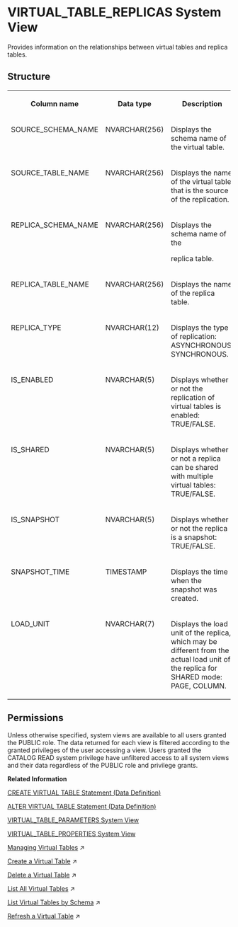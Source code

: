 <!-- loioce3d19fc0df84880a57ea94fcee9b71a -->

# VIRTUAL\_TABLE\_REPLICAS System View

Provides information on the relationships between virtual tables and replica tables.



<a name="loioce3d19fc0df84880a57ea94fcee9b71a___v_i_r_t_u_a_l__t_a_b_l_e_s_1struct_VIRTUAL_TABLES"/>

## Structure


<table>
<tr>
<th valign="top">

Column name

</th>
<th valign="top">

Data type

</th>
<th valign="top">

Description

</th>
</tr>
<tr>
<td valign="top">

SOURCE\_SCHEMA\_NAME

</td>
<td valign="top">

NVARCHAR\(256\)

</td>
<td valign="top">

Displays the schema name of the virtual table.

</td>
</tr>
<tr>
<td valign="top">

SOURCE\_TABLE\_NAME

</td>
<td valign="top">

NVARCHAR\(256\)

</td>
<td valign="top">

Displays the name of the virtual table that is the source of the replication.

</td>
</tr>
<tr>
<td valign="top">

REPLICA\_SCHEMA\_NAME

</td>
<td valign="top">

NVARCHAR\(256\)

</td>
<td valign="top">

Displays the schema name of the

replica table.

</td>
</tr>
<tr>
<td valign="top">

REPLICA\_TABLE\_NAME

</td>
<td valign="top">

NVARCHAR\(256\)

</td>
<td valign="top">

Displays the name of the replica table.

</td>
</tr>
<tr>
<td valign="top">

REPLICA\_TYPE

</td>
<td valign="top">

NVARCHAR\(12\)

</td>
<td valign="top">

Displays the type of replication: ASYNCHRONOUS, SYNCHRONOUS.

</td>
</tr>
<tr>
<td valign="top">

IS\_ENABLED

</td>
<td valign="top">

NVARCHAR\(5\)

</td>
<td valign="top">

Displays whether or not the replication of virtual tables is enabled: TRUE/FALSE.

</td>
</tr>
<tr>
<td valign="top">

IS\_SHARED

</td>
<td valign="top">

NVARCHAR\(5\)

</td>
<td valign="top">

Displays whether or not a replica can be shared with multiple virtual tables: TRUE/FALSE.

</td>
</tr>
<tr>
<td valign="top">

IS\_SNAPSHOT

</td>
<td valign="top">

NVARCHAR\(5\)

</td>
<td valign="top">

Displays whether or not the replica is a snapshot: TRUE/FALSE.

</td>
</tr>
<tr>
<td valign="top">

SNAPSHOT\_TIME

</td>
<td valign="top">

TIMESTAMP

</td>
<td valign="top">

Displays the time when the snapshot was created.

</td>
</tr>
<tr>
<td valign="top">

LOAD\_UNIT

</td>
<td valign="top">

NVARCHAR\(7\)

</td>
<td valign="top">

Displays the load unit of the replica, which may be different from the actual load unit of the replica for SHARED mode: PAGE, COLUMN.

</td>
</tr>
</table>



<a name="loioce3d19fc0df84880a57ea94fcee9b71a__section_hzh_3b1_fzb"/>

## Permissions

Unless otherwise specified, system views are available to all users granted the PUBLIC role. The data returned for each view is filtered according to the granted privileges of the user accessing a view. Users granted the CATALOG READ system privilege have unfiltered access to all system views and their data regardless of the PUBLIC role and privilege grants.

**Related Information**  


[CREATE VIRTUAL TABLE Statement \(Data Definition\)](../../010-SQL-Reference/012-SQL-Statements/create-virtual-table-statement-data-definition-d2a0406.md "Creates a virtual table at a remote source.")

[ALTER VIRTUAL TABLE Statement \(Data Definition\)](../../010-SQL-Reference/012-SQL-Statements/alter-virtual-table-statement-data-definition-5182698.md "Modifies a virtual table's column properties, and lets you refresh the metadata of a virtual table.")

[VIRTUAL\_TABLE\_PARAMETERS System View](virtual-table-parameters-system-view-95054e1.md "Provides a list of parameters of the virtual tables that refer to column views in a remote SAP HANA database.")

[VIRTUAL\_TABLE\_PROPERTIES System View](virtual-table-properties-system-view-88396eb.md "Provides the properties set on virtual tables.")

[Managing Virtual Tables](https://help.sap.com/viewer/477aa413a36c4a95878460696fcc8896/2024_1_QRC/en-US/d16e86e414b54cd0b6facd4f6a2e7e01.html "Virtual tables point to remote tables or views in a remote source. When SQL queries are executed on a virtual table, they access the remote data as if it were stored locally.") :arrow_upper_right:

[Create a Virtual Table](https://help.sap.com/viewer/477aa413a36c4a95878460696fcc8896/2024_1_QRC/en-US/4ef3f55395dc47a89462b77b56d71f7f.html "Create a virtual table from the remote object of a remote source.") :arrow_upper_right:

[Delete a Virtual Table](https://help.sap.com/viewer/477aa413a36c4a95878460696fcc8896/2024_1_QRC/en-US/ebcb10f2c2d44b3294dfb0cadd88c396.html "Delete an existing virtual table from your schema using the SAP HANA database explorer.") :arrow_upper_right:

[List All Virtual Tables](https://help.sap.com/viewer/477aa413a36c4a95878460696fcc8896/2024_1_QRC/en-US/f4badb298616428ba585f68d4c68daa1.html "Provides a list of all virtual tables you have privilege to.") :arrow_upper_right:

[List Virtual Tables by Schema](https://help.sap.com/viewer/477aa413a36c4a95878460696fcc8896/2024_1_QRC/en-US/682a0b4ee20349a0b36d3d940a6efaa0.html "Display the virtual tables of a remote source by schema using SQL syntax.") :arrow_upper_right:

[Refresh a Virtual Table](https://help.sap.com/viewer/477aa413a36c4a95878460696fcc8896/2024_1_QRC/en-US/14ea22d516634790a29c2e3676dcb9b1.html "Update a virtual table to reflect metadata changes in the corresponding remote source table using SQL syntax.") :arrow_upper_right:

